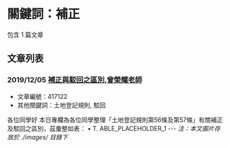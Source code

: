 # 關鍵詞：補正

包含 1 篇文章

## 文章列表

### 2019/12/05 [補正與駁回之區別,曾榮耀老師](../../articles/417122_%E8%A3%9C%E6%AD%A3%E8%88%87%E9%A7%81%E5%9B%9E%E4%B9%8B%E5%8D%80%E5%88%A5%2C%E6%9B%BE%E6%A6%AE%E8%80%80%E8%80%81%E5%B8%AB.md)
- 文章編號：417122
- 其他關鍵詞：土地登記規則, 駁回

各位同學好 本日專欄為各位同學整理「土地登記規則第56條及第57條」有關補正及駁回之區別，茲彙整如表： • T. ABLE_PLACEHOLDER_1 --- *注：本文圖片存放於 ./images/ 目錄下*
